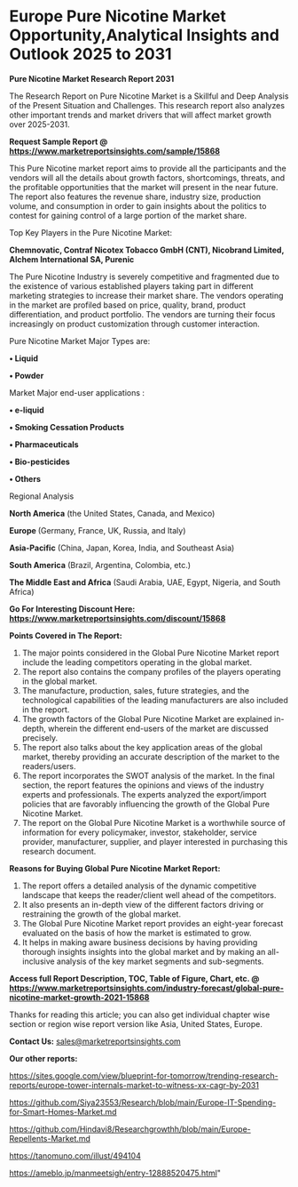 # Europe Pure Nicotine Market Opportunity,Analytical Insights and Outlook 2025 to 2031

<strong>Pure Nicotine Market Research Report 2031</strong>

The Research Report on Pure Nicotine Market is a Skillful and Deep Analysis of the Present Situation and Challenges. This research report also analyzes other important trends and market drivers that will affect market growth over 2025-2031.

<strong>Request Sample Report @ <a href=https://www.marketreportsinsights.com/sample/15868>https://www.marketreportsinsights.com/sample/15868</a></strong>

This Pure Nicotine market report aims to provide all the participants and the vendors will all the details about growth factors, shortcomings, threats, and the profitable opportunities that the market will present in the near future. The report also features the revenue share, industry size, production volume, and consumption in order to gain insights about the politics to contest for gaining control of a large portion of the market share.

Top Key Players in the Pure Nicotine Market:

<strong>Chemnovatic, Contraf Nicotex Tobacco GmbH (CNT), Nicobrand Limited, Alchem International SA, Purenic</strong>

The Pure Nicotine Industry is severely competitive and fragmented due to the existence of various established players taking part in different marketing strategies to increase their market share. The vendors operating in the market are profiled based on price, quality, brand, product differentiation, and product portfolio. The vendors are turning their focus increasingly on product customization through customer interaction.

Pure Nicotine Market Major Types are:

<strong>• Liquid

• Powder</strong>

Market Major end-user applications :

<strong>• e-liquid

• Smoking Cessation Products

• Pharmaceuticals

• Bio-pesticides

• Others</strong>

Regional Analysis

</u><strong><b>North America</b></strong> (the United States, Canada, and Mexico)

<strong><b>Europe </b></strong>(Germany, France, UK, Russia, and Italy)

<strong><b>Asia-Pacific</b></strong> (China, Japan, Korea, India, and Southeast Asia)

<strong><b>South America</b></strong> (Brazil, Argentina, Colombia, etc.)

<strong><b>The Middle East and Africa</b></strong> (Saudi Arabia, UAE, Egypt, Nigeria, and South Africa)

<strong>Go For Interesting Discount Here: <a href=https://www.marketreportsinsights.com/discount/15868>https://www.marketreportsinsights.com/discount/15868</a></strong>

<strong>Points Covered in The Report:</strong>
<ol>
  <li>The major points considered in the Global Pure Nicotine Market report include the leading competitors operating in the global market.</li>
  <li>The report also contains the company profiles of the players operating in the global market.</li>
  <li>The manufacture, production, sales, future strategies, and the technological capabilities of the leading manufacturers are also included in the report.</li>
  <li>The growth factors of the Global Pure Nicotine Market are explained in-depth, wherein the different end-users of the market are discussed precisely.</li>
  <li>The report also talks about the key application areas of the global market, thereby providing an accurate description of the market to the readers/users.</li>
  <li>The report incorporates the SWOT analysis of the market. In the final section, the report features the opinions and views of the industry experts and professionals. The experts analyzed the export/import policies that are favorably influencing the growth of the Global Pure Nicotine Market.</li>
  <li>The report on the Global Pure Nicotine Market is a worthwhile source of information for every policymaker, investor, stakeholder, service provider, manufacturer, supplier, and player interested in purchasing this research document.</li>
</ol>
<strong>Reasons for Buying Global Pure Nicotine Market Report:</strong>

<ol>
  <li>The report offers a detailed analysis of the dynamic competitive landscape that keeps the reader/client well ahead of the competitors.</li>
  <li>It also presents an in-depth view of the different factors driving or restraining the growth of the global market.</li>
  <li>The Global Pure Nicotine Market report provides an eight-year forecast evaluated on the basis of how the market is estimated to grow.</li>
  <li>It helps in making aware business decisions by having providing thorough insights insights into the global market and by making an all-inclusive analysis of the key market segments and sub-segments.</li>
</ol>
<strong>Access full Report Description, TOC, Table of Figure, Chart, etc. @ <a href=https://www.marketreportsinsights.com/industry-forecast/global-pure-nicotine-market-growth-2021-15868>https://www.marketreportsinsights.com/industry-forecast/global-pure-nicotine-market-growth-2021-15868</a></strong>


Thanks for reading this article; you can also get individual chapter wise section or region wise report version like Asia, United States, Europe.

<strong>Contact Us:</strong>
sales@marketreportsinsights.com

<strong>Our other reports:</strong>

<a href=https://sites.google.com/view/blueprint-for-tomorrow/trending-research-reports/europe-tower-internals-market-to-witness-xx-cagr-by-2031>https://sites.google.com/view/blueprint-for-tomorrow/trending-research-reports/europe-tower-internals-market-to-witness-xx-cagr-by-2031</a>

<a href=https://github.com/Siya23553/Research/blob/main/Europe-IT-Spending-for-Smart-Homes-Market.md>https://github.com/Siya23553/Research/blob/main/Europe-IT-Spending-for-Smart-Homes-Market.md</a>

<a href=https://github.com/Hindavi8/Researchgrowthh/blob/main/Europe-Repellents-Market.md>https://github.com/Hindavi8/Researchgrowthh/blob/main/Europe-Repellents-Market.md</a>

<a href=https://tanomuno.com/illust/494104>https://tanomuno.com/illust/494104</a>

<a href=https://ameblo.jp/manmeetsigh/entry-12888520475.html>https://ameblo.jp/manmeetsigh/entry-12888520475.html</a>"
